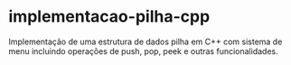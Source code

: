 # implementacao-pilha-cpp
Implementação de uma estrutura de dados pilha em C++ com sistema de menu incluindo operações de push, pop, peek e outras funcionalidades.
